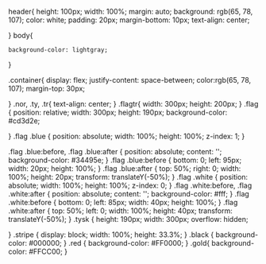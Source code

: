 header{
    height: 100px;
    width: 100%;
    margin: auto;
    background: rgb(65, 78, 107);
    color: white;
    padding: 20px;
    margin-bottom: 10px;
    text-align: center;
  
  }
  body{
  
    background-color: lightgray;
  }
 
  
.container{
    display: flex;
    justify-content: space-between;
    color:rgb(65, 78, 107);
    margin-top: 30px;
    
  }
  .nor, .ty, .tr{
    text-align: center;
  }
  .flagtr{
    width: 300px;
    height: 200px;
  }
  .flag {
    position: relative;
    width: 300px;
    height: 190px;
    background-color: #cd3d2e;
    
  }
  .flag .blue {
    position: absolute;
    width: 100%;
    height: 100%;
    z-index: 1;
  }
  
  .flag .blue:before, .flag .blue:after {
    position: absolute;
    content: '';
    background-color: #34495e;
  }
  .flag .blue:before {
    bottom: 0;
    left: 95px;
    width: 20px;
    height: 100%;
  }
  .flag .blue:after {
    top: 50%;
    right: 0;
    width: 100%;
    height: 20px;
    transform: translateY(-50%);
  }
  .flag .white {
    position: absolute;
    width: 100%;
    height: 100%;
    z-index: 0;
  }
  .flag .white:before, .flag .white:after {
    position: absolute;
    content: '';
    background-color: #fff;
  }
  .flag .white:before {
    bottom: 0;
    left: 85px;
    width: 40px;
    height: 100%;
  }
  .flag .white:after {
    top: 50%;
    left: 0;
    width: 100%;
    height: 40px;
    transform: translateY(-50%);
  }
  .tysk {
    height: 190px;
    width: 300px;
    overflow: hidden;
  
  }
  .stripe {
    display: block;
    width: 100%;
    height: 33.3%;
  }
  .black {
    background-color: #000000;
  }
  .red {
    background-color: #FF0000;
  }
  .gold{
    background-color: #FFCC00;
  }
